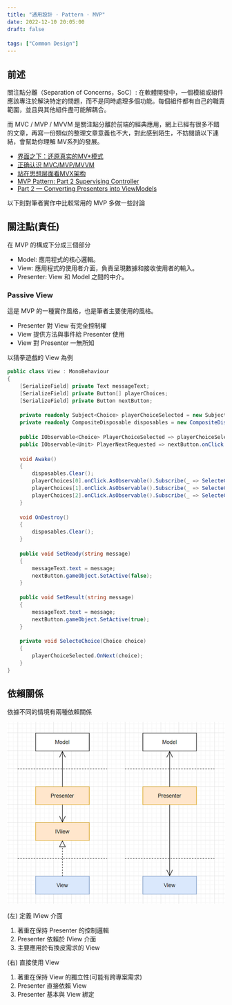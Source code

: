 ```yaml
---
title: "通用設計 - Pattern - MVP"
date: 2022-12-10 20:05:00
draft: false

tags: ["Common Design"]
---
```


## 前述

關注點分離（Separation of Concerns，SoC）: 在軟體開發中，一個模組或組件應該專注於解決特定的問題，而不是同時處理多個功能。每個組件都有自己的職責範圍，並且與其他組件盡可能解耦合。

而 MVC / MVP / MVVM 是關注點分離於前端的經典應用，網上已經有很多不錯的文章，再寫一份類似的整理文章意義也不大，對此感到陌生，不妨閱讀以下連結，會幫助你理解 MV系列的發展。

- [界面之下：还原真实的MV*模式](https://github.com/livoras/blog/issues/11)
- [正确认识 MVC/MVP/MVVM](https://juejin.cn/post/6901200799242649607)
- [站在思想层面看MVX架构](https://juejin.cn/post/6998093259893407757#comment)
- [MVP Pattern: Part 2 Supervising Controller](https://deltatimer.com/260/mvp-pattern-part-2-supervising-controller)
- [Part 2 — Converting Presenters into ViewModels](https://proandroiddev.com/converting-presenters-into-viewmodels-c9279c7516e7)

以下則對筆者實作中比較常用的 MVP 多做一些討論

## 關注點(責任)
在 MVP 的構成下分成三個部分
- Model: 應用程式的核心邏輯。
- View: 應用程式的使用者介面，負責呈現數據和接收使用者的輸入。
- Presenter:  View 和 Model 之間的中介。

### Passive View
這是 MVP 的一種實作風格，也是筆者主要使用的風格。
- Presenter 對 View 有完全控制權
- View 提供方法與事件給 Presenter 使用
- View 對 Presenter 一無所知

以猜拳遊戲的 View 為例
```csharp
public class View : MonoBehaviour
{
    [SerializeField] private Text messageText;
    [SerializeField] private Button[] playerChoices;
    [SerializeField] private Button nextButton;

    private readonly Subject<Choice> playerChoiceSelected = new Subject<Choice>();
    private readonly CompositeDisposable disposables = new CompositeDisposable();

    public IObservable<Choice> PlayerChoiceSelected => playerChoiceSelected;
    public IObservable<Unit> PlayerNextRequested => nextButton.onClick.AsObservable();

    void Awake()
    {
        disposables.Clear();
        playerChoices[0].onClick.AsObservable().Subscribe(_ => SelecteChoice(Choice.Rock)).AddTo(disposables);
        playerChoices[1].onClick.AsObservable().Subscribe(_ => SelecteChoice(Choice.Paper)).AddTo(disposables);
        playerChoices[2].onClick.AsObservable().Subscribe(_ => SelecteChoice(Choice.Scissors)).AddTo(disposables);
    }

    void OnDestroy()
    {
        disposables.Clear();
    }

    public void SetReady(string message)
    {
        messageText.text = message;
        nextButton.gameObject.SetActive(false);
    }

    public void SetResult(string message)
    {
        messageText.text = message;
        nextButton.gameObject.SetActive(true);
    }

    private void SelecteChoice(Choice choice)
    {
        playerChoiceSelected.OnNext(choice);
    }
}
```

## 依賴關係

依據不同的情境有兩種依賴關係

![MVP](/images/MVP.png)

(左) 定義 IView 介面
1. 著重在保持 Presenter 的控制邏輯
2. Presenter 依賴於 IView 介面
3. 主要應用於有換皮需求的 View


(右) 直接使用 View
1. 著重在保持 View 的獨立性(可能有跨專案需求)
2. Presenter 直接依賴 View
3. Presenter 基本與 View 綁定
